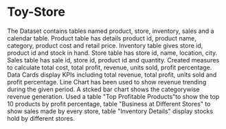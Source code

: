 # Toy-Store
The Dataset contains tables named product, store, inventory, sales and a calendar table.
Product table has details product id, product name, category, product cost and retail price.
Inventory table gives store id, product id and stock in hand.
Store table has store id, name, location, city.
Sales table has sale id, store id, product id and quantity.
Created measures to calculate total cost, total profit, revenue, units sold, profit percentage.
Data Cards display KPIs including total revenue, total profit, units sold and profit percentage.
Line Chart has been used to show revenue trending during the given period.
A stcked bar chart shows the categorywise revenue generation.
Used a table "Top Profitable Products"to show the top 10 products by profit percentage, table "Business at Different Stores" to show sales made by every store, table "Inventory Details" display stocks hold by different stores. 
